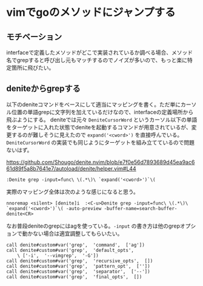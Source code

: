 # vimでgoのメソッドにジャンプする

## モチベーション

interfaceで定義したメソッドがどこで実装されているか調べる場合、メソッド名でgrepすると呼び出し元もマッチするのでノイズが多いので、もっと楽に特定箇所に飛びたい。

## deniteからgrepする

以下のdeniteコマンドをベースにして適当にマッピングを書く。ただ単にカーソル位置の単語grepに文字列を加えているだけなので、interfaceの定義場所から飛ぶようにする。
deniteでは元々 `DeniteCursorWord` というカーソル以下の単語をターゲットに入れた状態でdeniteを起動するコマンドが用意されているが、変更するのが難しそうに見えたので `expand('<cword>')` を直接呼んでいる。`DeniteCursorWord` の実装でも同じようにターゲットを組み立てているので問題ないはず。

<https://github.com/Shougo/denite.nvim/blob/e7f0e56d7893689d45ea9ac661d89f5a8b7641e7/autoload/denite/helper.vim#L44>

```vim
:Denite grep -input=func\ \(.*\)\ `expand('<cword>')`\(
```

実際のマッピング全体は次のような感じになると思う。

```vim
nnoremap <silent> [denite]i  :<C-u>Denite grep -input=func\ \(.*\)\ `expand('<cword>')`\( -auto-preview -buffer-name=search-buffer-denite<CR>
```

なお普段deniteのgrepにはagを使っている。`-input` の書き方は他のgrepオプションで動かない場合は適宜調整してもらいたい。

```vim
call denite#custom#var('grep',  'command',  ['ag'])
call denite#custom#var('grep',  'default_opts',
    \ ['-i',  '--vimgrep',  '-G'])
call denite#custom#var('grep',  'recursive_opts',  [])
call denite#custom#var('grep',  'pattern_opt',  [''])
call denite#custom#var('grep',  'separator',  ['--'])
call denite#custom#var('grep',  'final_opts',  [])
```
